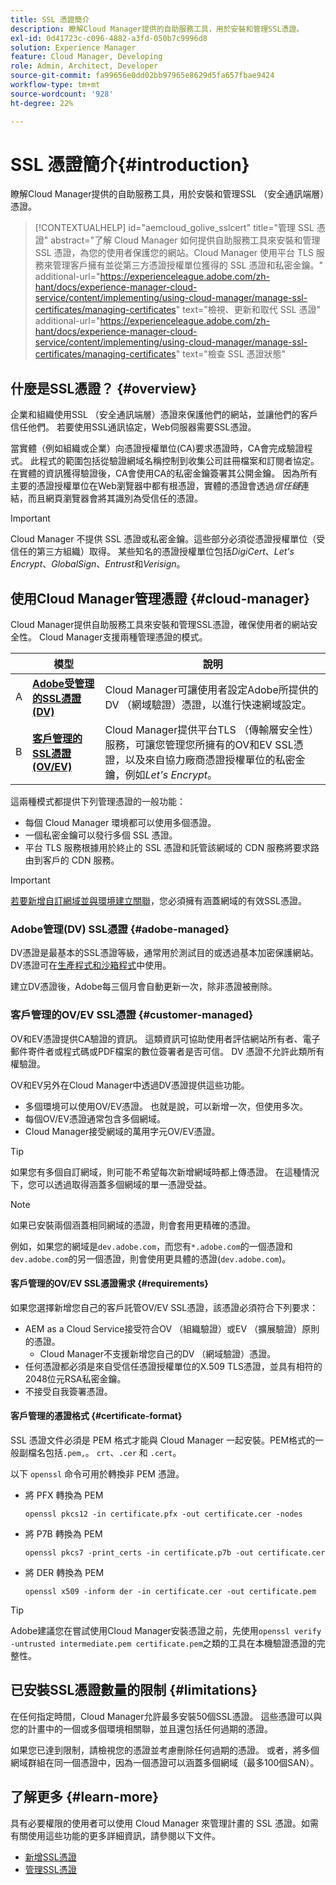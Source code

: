 ```yaml
---
title: SSL 憑證簡介
description: 瞭解Cloud Manager提供的自助服務工具，用於安裝和管理SSL憑證。
exl-id: 0d41723c-c096-4882-a3fd-050b7c9996d8
solution: Experience Manager
feature: Cloud Manager, Developing
role: Admin, Architect, Developer
source-git-commit: fa99656e0dd02bb97965e8629d5fa657fbae9424
workflow-type: tm+mt
source-wordcount: '928'
ht-degree: 22%

---
```



# SSL 憑證簡介{#introduction}

瞭解Cloud Manager提供的自助服務工具，用於安裝和管理SSL （安全通訊端層）憑證。

>[!CONTEXTUALHELP]
>id="aemcloud_golive_sslcert"
>title="管理 SSL 憑證"
>abstract="了解 Cloud Manager 如何提供自助服務工具來安裝和管理 SSL 憑證，為您的使用者保護您的網站。Cloud Manager 使用平台 TLS 服務來管理客戶擁有並從第三方憑證授權單位獲得的 SSL 憑證和私密金鑰。"
>additional-url="https://experienceleague.adobe.com/zh-hant/docs/experience-manager-cloud-service/content/implementing/using-cloud-manager/manage-ssl-certificates/managing-certificates" text="檢視、更新和取代 SSL 憑證"
>additional-url="https://experienceleague.adobe.com/zh-hant/docs/experience-manager-cloud-service/content/implementing/using-cloud-manager/manage-ssl-certificates/managing-certificates" text="檢查 SSL 憑證狀態"

## 什麼是SSL憑證？ {#overview}

企業和組織使用SSL （安全通訊端層）憑證來保護他們的網站，並讓他們的客戶信任他們。 若要使用SSL通訊協定，Web伺服器需要SSL憑證。

當實體（例如組織或企業）向憑證授權單位(CA)要求憑證時，CA會完成驗證程式。 此程式的範圍包括從驗證網域名稱控制到收集公司註冊檔案和訂閱者協定。 在實體的資訊獲得驗證後，CA會使用CA的私密金鑰簽署其公開金鑰。 因為所有主要的憑證授權單位在Web瀏覽器中都有根憑證，實體的憑證會透過&#x200B;*信任鏈*&#x200B;連結，而且網頁瀏覽器會將其識別為受信任的憑證。

>[!IMPORTANT]
>
>Cloud Manager 不提供 SSL 憑證或私密金鑰。這些部分必須從憑證授權單位（受信任的第三方組織）取得。 某些知名的憑證授權單位包括&#x200B;*DigiCert*、*Let&#39;s Encrypt*、*GlobalSign*、*Entrust*&#x200B;和&#x200B;*Verisign*。

## 使用Cloud Manager管理憑證 {#cloud-manager}

Cloud Manager提供自助服務工具來安裝和管理SSL憑證，確保使用者的網站安全性。 Cloud Manager支援兩種管理憑證的模式。

| | 模型 | 說明 |
| --- | --- | --- |
| A | **[Adobe受管理的SSL憑證(DV)](#adobe-managed)** | Cloud Manager可讓使用者設定Adobe所提供的DV （網域驗證）憑證，以進行快速網域設定。 |
| B | **[客戶管理的SSL憑證(OV/EV)](#customer-managed)** | Cloud Manager提供平台TLS （傳輸層安全性）服務，可讓您管理您所擁有的OV和EV SSL憑證，以及來自協力廠商憑證授權單位的私密金鑰，例如&#x200B;*Let&#39;s Encrypt*。 |

這兩種模式都提供下列管理憑證的一般功能：

* 每個 Cloud Manager 環境都可以使用多個憑證。
* 一個私密金鑰可以發行多個 SSL 憑證。
* 平台 TLS 服務根據用於終止的 SSL 憑證和託管該網域的 CDN 服務將要求路由到客戶的 CDN 服務。

>[!IMPORTANT]
>
>[若要新增自訂網域並與環境建立關聯](/help/implementing/cloud-manager/custom-domain-names/introduction.md)，您必須擁有涵蓋網域的有效SSL憑證。

### Adobe管理(DV) SSL憑證 {#adobe-managed}

DV憑證是最基本的SSL憑證等級，通常用於測試目的或透過基本加密保護網站。 DV憑證可在[生產程式和沙箱程式](/help/implementing/cloud-manager/getting-access-to-aem-in-cloud/program-types.md)中使用。

建立DV憑證後，Adobe每三個月會自動更新一次，除非憑證被刪除。

### 客戶管理的OV/EV SSL憑證 {#customer-managed}

OV和EV憑證提供CA驗證的資訊。 這類資訊可協助使用者評估網站所有者、電子郵件寄件者或程式碼或PDF檔案的數位簽署者是否可信。 DV 憑證不允許此類所有權驗證。

OV和EV另外在Cloud Manager中透過DV憑證提供這些功能。

* 多個環境可以使用OV/EV憑證。 也就是說，可以新增一次，但使用多次。
* 每個OV/EV憑證通常包含多個網域。
* Cloud Manager接受網域的萬用字元OV/EV憑證。

>[!TIP]
>
>如果您有多個自訂網域，則可能不希望每次新增網域時都上傳憑證。 在這種情況下，您可以透過取得涵蓋多個網域的單一憑證受益。

>[!NOTE]
>
>如果已安裝兩個涵蓋相同網域的憑證，則會套用更精確的憑證。
>
>例如，如果您的網域是`dev.adobe.com`，而您有`*.adobe.com`的一個憑證和`dev.adobe.com`的另一個憑證，則會使用更具體的憑證(`dev.adobe.com`)。

#### 客戶管理的OV/EV SSL憑證需求 {#requirements}

如果您選擇新增您自己的客戶託管OV/EV SSL憑證，該憑證必須符合下列要求：

* AEM as a Cloud Service接受符合OV （組織驗證）或EV （擴展驗證）原則的憑證。
   * Cloud Manager不支援新增您自己的DV （網域驗證）憑證。
* 任何憑證都必須是來自受信任憑證授權單位的X.509 TLS憑證，並具有相符的2048位元RSA私密金鑰。
* 不接受自我簽署憑證。

#### 客戶管理的憑證格式 {#certificate-format}

SSL 憑證文件必須是 PEM 格式才能與 Cloud Manager 一起安裝。PEM格式的一般副檔名包括`.pem,`。 `crt`、`.cer` 和 `.cert`。

以下 `openssl` 命令可用於轉換非 PEM 憑證。

* 將 PFX 轉換為 PEM

  ```shell
  openssl pkcs12 -in certificate.pfx -out certificate.cer -nodes
  ```

* 將 P7B 轉換為 PEM

  ```shell
  openssl pkcs7 -print_certs -in certificate.p7b -out certificate.cer
  ```

* 將 DER 轉換為 PEM

  ```shell
  openssl x509 -inform der -in certificate.cer -out certificate.pem
  ```

>[!TIP]
>
>Adobe建議您在嘗試使用Cloud Manager安裝憑證之前，先使用`openssl verify -untrusted intermediate.pem certificate.pem`之類的工具在本機驗證憑證的完整性。

## 已安裝SSL憑證數量的限制 {#limitations}

在任何指定時間，Cloud Manager允許最多安裝50個SSL憑證。 這些憑證可以與您的計畫中的一個或多個環境相關聯，並且還包括任何過期的憑證。

如果您已達到限制，請檢視您的憑證並考慮刪除任何過期的憑證。 或者，將多個網域群組在同一個憑證中，因為一個憑證可以涵蓋多個網域（最多100個SAN）。

## 了解更多 {#learn-more}

具有必要權限的使用者可以使用 Cloud Manager 來管理計畫的 SSL 憑證。如需有關使用這些功能的更多詳細資訊，請參閱以下文件。

* [新增SSL憑證](/help/implementing/cloud-manager/managing-ssl-certifications/add-ssl-certificate.md) <!--CQDOC-21758, #4 -->
* [管理SSL憑證](/help/implementing/cloud-manager/managing-ssl-certifications/managing-certificates.md) <!--CQDOC-21758, #4 -->

